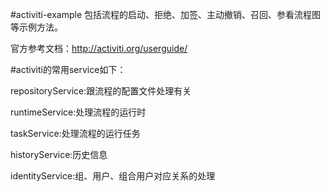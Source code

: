 #activiti-example
包括流程的启动、拒绝、加签、主动撤销、召回、参看流程图等示例方法。

官方参考文档：http://activiti.org/userguide/

#activiti的常用service如下：

repositoryService:跟流程的配置文件处理有关

runtimeService:处理流程的运行时

taskService:处理流程的运行任务

historyService:历史信息

identityService:组、用户、组合用户对应关系的处理
